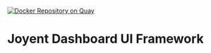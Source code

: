 [![Docker Repository on Quay](https://quay.io/repository/yldio/joyent-dashboard-ui/status?token=2c7461ba-9cb9-4e17-8092-b39b58a650df "Docker Repository on Quay")](https://quay.io/repository/yldio/joyent-dashboard-ui)

# Joyent Dashboard UI Framework
